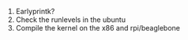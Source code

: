 1. Earlyprintk?
2. Check the runlevels in the ubuntu
3. Compile the kernel on the x86 and rpi/beaglebone
